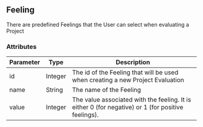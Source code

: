 ## Feeling

There are predefined Feelings that the User can select when evaluating a Project

### Attributes

Parameter | Type | Description
--------- | ------- | -----------
id 			 | Integer | The id of the Feeling that will be used when creating a new Project Evaluation
name 		 | String | The name of the Feeling
value 		 | Integer | The value associated with the feeling. It is either 0 (for negative) or 1 (for positive feelings).
